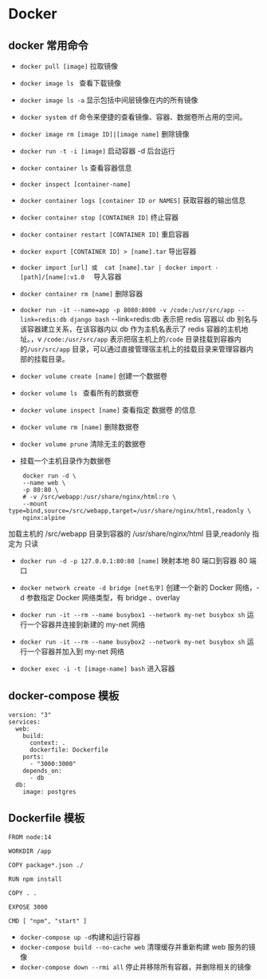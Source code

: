 # Docker

## docker 常用命令

-   `docker pull [image]` 拉取镜像
-   `docker image ls ` 查看下载镜像
-   `docker image ls -a` 显示包括中间层镜像在内的所有镜像
-   `docker system df` 命令来便捷的查看镜像、容器、数据卷所占用的空间。
-   `docker image rm [image ID]|[image name]` 删除镜像

-   `docker run -t -i [image]` 启动容器 -d 后台运行
-   `docker container ls` 查看容器信息
-   `docker inspect [container-name]`
-   `docker container logs [container ID or NAMES]` 获取容器的输出信息
-   `docker container stop [CONTAINER ID]` 终止容器
-   `docker container restart [CONTAINER ID]` 重启容器
-   `docker export [CONTAINER ID] > [name].tar` 导出容器
-   `docker import [url] 或  cat [name].tar | docker import - [path]/[name]:v1.0  ` 导入容器
-   `docker container rm [name]` 删除容器
-   `docker run -it --name=app -p 8080:8000 -v /code:/usr/src/app --link=redis:db django bash` --link=redis:db 表示把 redis 容器以 db 别名与该容器建立关系，在该容器内以 db 作为主机名表示了 redis 容器的主机地址。，v `/code:/usr/src/app` 表示把宿主机上的`/code` 目录挂载到容器内的`/usr/src/app` 目录，可以通过直接管理宿主机上的挂载目录来管理容器内部的挂载目录。

-   `docker volume create [name]` 创建一个数据卷
-   `docker volume ls ` 查看所有的数据卷
-   `docker volume inspect [name]` 查看指定 数据卷 的信息
-   `docker volume rm [name]` 删除数据卷
-   `docker volume prune` 清除无主的数据卷

-   挂载一个主机目录作为数据卷

```shell
    docker run -d \
    --name web \
    -p 80:80 \
    # -v /src/webapp:/usr/share/nginx/html:ro \
    --mount type=bind,source=/src/webapp,target=/usr/share/nginx/html,readonly \
    nginx:alpine
```

加载主机的 /src/webapp 目录到容器的 /usr/share/nginx/html 目录,readonly 指定为 只读

-   `docker run -d -p 127.0.0.1:80:80 [name]` 映射本地 80 端口到容器 80 端口

-   `docker network create -d bridge [net名字]` 创建一个新的 Docker 网络，-d 参数指定 Docker 网络类型，有 bridge 、overlay

-   `docker run -it --rm --name busybox1 --network my-net busybox sh` 运行一个容器并连接到新建的 my-net 网络

-   `docker run -it --rm --name busybox2 --network my-net busybox sh` 运行一个容器并加入到 my-net 网络

-   `docker exec -i -t [image-name] bash` 进入容器

## docker-compose 模板

```shell
version: "3"
services:
  web:
    build:
      context: .
      dockerfile: Dockerfile
    ports:
      - "3000:3000"
    depends_on:
      - db
  db:
    image: postgres

```

## Dockerfile 模板

```shell
FROM node:14

WORKDIR /app

COPY package*.json ./

RUN npm install

COPY . .

EXPOSE 3000

CMD [ "npm", "start" ]
```

-   `docker-compose up -d`构建和运行容器
-   `docker-compose build --no-cache web` 清理缓存并重新构建 web 服务的镜像
-   `docker-compose down --rmi all` 停止并移除所有容器，并删除相关的镜像

